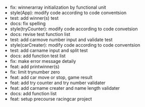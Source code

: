 - fix: winnerarray initialization by functional unit
- style(App): modify code according to code conventsion
- test: add winner(s) test
- docs: fix spelling
- style(tryCounter): modify code according to code convetsion
- docs: revise test function list
- test: add carmove number input and validate test
- style(carCreater): modify code according to code conventsion
- test: add carname input and split test
- docs: add function test list
- fix: make error message detaily
- feat: add printwinner(s)
- fix: limit trynumber zero
- feat: add car move or stop, game result
- feat: add try counter and try number validater
- feat: add carname creater and name length validater
- docs: add function list
- feat: setup precourse racingcar project
